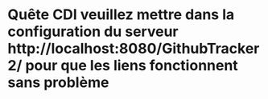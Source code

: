 
# Quête CDI veuillez mettre dans la configuration du serveur http://localhost:8080/GithubTracker2/ pour que les liens fonctionnent sans problème

